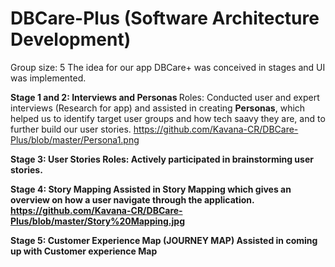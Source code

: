 # DBCare-Plus (Software Architecture Development)
Group size: 5
The idea for our app DBCare+ was conceived in stages and UI was implemented.

<b> Stage 1 and 2: Interviews and Personas </b>
Roles: Conducted user and expert interviews (Research for app) and assisted in creating <b>Personas</b>, which helped us to identify target user groups and how tech saavy they are, and to further build our user stories. 
https://github.com/Kavana-CR/DBCare-Plus/blob/master/Persona1.png

<b>Stage 3: User Stories<b>
Roles: Actively participated in brainstorming user stories.  

Stage 4: Story Mapping
Assisted in Story Mapping which gives an overview on how a user navigate through the application.
https://github.com/Kavana-CR/DBCare-Plus/blob/master/Story%20Mapping.jpg

Stage 5: Customer Experience Map (JOURNEY MAP)
Assisted in coming up with Customer experience Map 
